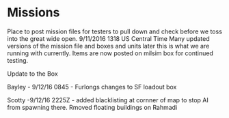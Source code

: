 # Missions
Place to post mission files for testers to pull down and check before we toss into the great wide open.
9/11/2016 1318 US Central Time
Many updated versions of the mission file and boxes and units later this is what we are running with currently. Items are now posted on milsim box for continued testing.

Update to the Box

Bayley - 9/12/16 0845 - Furlongs changes to SF loadout box

Scotty -9/12/16 2225Z - added  blacklisting at cornner of map to stop AI from spawning there. Rmoved floating buildings on Rahmadi
